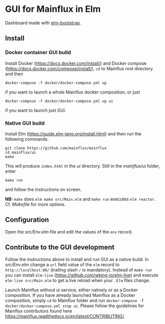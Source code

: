 # GUI for Mainflux in Elm
Dashboard made with [elm-bootstrap](http://elm-bootstrap.info/).

## Install

### Docker container GUI build

Install Docker (https://docs.docker.com/install/) and Docker compose
(https://docs.docker.com/compose/install/), `cd` to Mainflux root directory and
then

`docker-compose -f docker/docker-compose.yml up`

if you want to launch a whole Mainflux docker composition, or just

`docker-compose -f docker/docker-compose.yml up ui`

if you want to launch just GUI.

### Native GUI build

Install Elm (https://guide.elm-lang.org/install.html) and then run the following
commands:

```
git clone https://github.com/mainflux/mainflux
cd mainflux/ui
make
```

This will produce `index.html` in the _ui_ directory. Still in the _mainflux/ui_
folder, enter

`make run`

and follow the instructions on screen.

**NB:** `make` does `elm make src/Main.elm` and `make run` executes `elm
reactor`. Cf. _Makefile_ for more options.

## Configuration

Open the _src/Env.elm_ file and edit the values of the `env` record.

## Contribute to the GUI development

Follow the instructions above to install and run GUI as a native build. In
_src/Env.elm_ change a `url` field value of the `elm` record to
`http://localhost:80/` (trailing slash `/` is mandatory). Instead of `make run`
you can install `elm-live` (https://github.com/wking-io/elm-live) and execute
`elm-live src/Main.elm` to get a live reload when your `.Elm` files change.

Launch Mainflux without ui service, either natively or as a Docker composition.
If you have already launched Mainflux as a Docker composition, simply `cd` to
Mainflux folder and run `docker-compose -f docker/docker-compose.yml stop ui`.
Please follow the guidelines for Mainflux contributors found here
https://mainflux.readthedocs.io/en/latest/CONTRIBUTING/.
